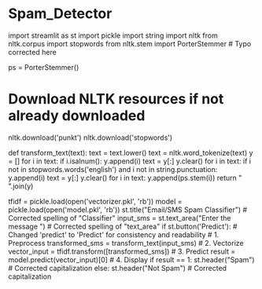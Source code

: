 # Spam_Detector

import streamlit as st
import pickle
import string
import nltk
from nltk.corpus import stopwords
from nltk.stem import PorterStemmer  # Typo corrected here

ps = PorterStemmer()

# Download NLTK resources if not already downloaded
nltk.download('punkt')
nltk.download('stopwords')

def transform_text(text):
    text = text.lower()
    text = nltk.word_tokenize(text)
    y = []
    for i in text:
        if i.isalnum():
            y.append(i)
    text = y[:]
    y.clear()
    for i in text:
        if i not in stopwords.words('english') and i not in string.punctuation:
            y.append(i)
    text = y[:]
    y.clear()
    for i in text:
        y.append(ps.stem(i))
    return " ".join(y)


tfidf = pickle.load(open('vectorizer.pkl', 'rb'))
model = pickle.load(open('model.pkl', 'rb'))
st.title("Email/SMS Spam Classifier")  # Corrected spelling of "Classifier"
input_sms = st.text_area("Enter the message ")  # Corrected spelling of "text_area"
if st.button('Predict'):  # Changed 'predict' to 'Predict' for consistency and readability
    # 1. Preprocess
    transformed_sms = transform_text(input_sms)
    # 2. Vectorize
    vector_input = tfidf.transform([transformed_sms])
    # 3. Predict
    result = model.predict(vector_input)[0]
    # 4. Display
    if result == 1:
        st.header("Spam")  # Corrected capitalization
    else:
        st.header("Not Spam")  # Corrected capitalization
